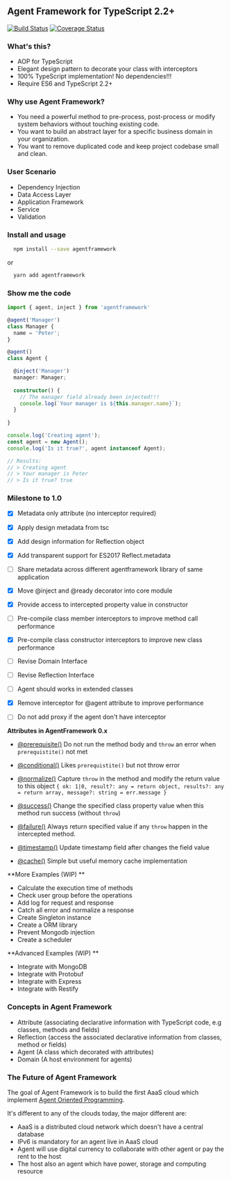 Agent Framework for TypeScript 2.2+
-----------------------------------

[![Build Status](https://travis-ci.org/agentframework/agentframework.svg?branch=master)](https://travis-ci.org/agentframework/agentframework)
[![Coverage Status](https://coveralls.io/repos/github/agentframework/agentframework/badge.svg?branch=master)](https://coveralls.io/github/agentframework/agentframework?branch=master)

### What's this?
- AOP for TypeScript
- Elegant design pattern to decorate your class with interceptors 
- 100% TypeScript implementation! No dependencies!!!
- Require ES6 and TypeScript 2.2+

### Why use Agent Framework?

- You need a powerful method to pre-process, post-process or modify system behaviors without touching existing code.
- You want to build an abstract layer for a specific business domain in your organization.
- You want to remove duplicated code and keep project codebase small and clean.

### User Scenario

- Dependency Injection
- Data Access Layer
- Application Framework
- Service
- Validation


### Install and usage

```bash
  npm install --save agentframework
```
or
```bash
  yarn add agentframework
```

### Show me the code

```typescript
import { agent, inject } from 'agentframework'

@agent('Manager')
class Manager {
  name = 'Peter';
}

@agent()
class Agent {

  @inject('Manager')
  manager: Manager;
  
  constructor() {
    // The manager field already been injected!!!
    console.log(`Your manager is ${this.manager.name}`);
  }
  
}

console.log('Creating agent');
const agent = new Agent();
console.log('Is it true?', agent instanceof Agent);

// Results:
// > Creating agent
// > Your manager is Peter
// > Is it true? true

```

### Milestone to 1.0

- [x] Metadata only attribute (no interceptor required)
- [x] Apply design metadata from tsc
- [x] Add design information for Reflection object
- [x] Add transparent support for ES2017 Reflect.metadata
- [ ] Share metadata across different agentframework library of same application
- [x] Move @inject and @ready decorator into core module
- [x] Provide access to intercepted property value in constructor
- [ ] Pre-compile class member interceptors to improve method call performance
- [x] Pre-compile class constructor interceptors to improve new class performance
- [ ] Revise Domain Interface
- [ ] Revise Reflection Interface
- [ ] Agent should works in extended classes
- [x] Remove interceptor for @agent attribute to improve performance
- [ ] Do not add proxy if the agent don't have interceptor


**Attributes in AgentFramework 0.x**

- [@prerequisite()](https://github.com/agentframework/agentframework/blob/master/src/lib/extra/prerequisite.ts) Do not run the method body and `throw` an error when `prerequistite()` not met

- [@conditional()](https://github.com/agentframework/agentframework/blob/master/src/lib/extra/conditional.ts) Likes `prerequistite()` but not throw error

- [@normalize()](https://github.com/agentframework/agentframework/blob/master/src/lib/extra/normalize.ts) Capture `throw` in the method and modify the return value to this object `{ ok: 1|0, result?: any = return object, results?: any = return array, message?: string = err.message }` 

- [@success()](https://github.com/agentframework/agentframework/blob/master/src/lib/extra/success.ts) Change the specified class property value when this method run success (without `throw`)

- [@failure()](https://github.com/agentframework/agentframework/blob/master/src/lib/extra/failure.ts)  Always return specified value if any `throw` happen in the intercepted method.

- [@timestamp()](https://github.com/agentframework/agentframework/blob/master/src/lib/extra/timestamp.ts)  Update timestamp field after changes the field value

- [@cache()](https://github.com/agentframework/agentframework/blob/master/src/lib/extra/cache.ts)  Simple but useful memory cache implementation

**More Examples (WIP) **
- Calculate the execution time of methods
- Check user group before the operations
- Add log for request and response
- Catch all error and normalize a response
- Create Singleton instance
- Create a ORM library
- Prevent Mongodb injection
- Create a scheduler

**Advanced Examples (WIP) **
- Integrate with MongoDB
- Integrate with Protobuf
- Integrate with Express
- Integrate with Restify

### Concepts in Agent Framework

- Attribute (associating declarative information with TypeScript code, e.g classes, methods and fields)
- Reflection (access the associated declarative information from classes, method or fields)
- Agent (A class which decorated with attributes)
- Domain (A host environment for agents)

### The Future of Agent Framework

The goal of Agent Framework is to build the first AaaS cloud which implement [Agent Oriented Programming](https://en.wikipedia.org/wiki/Agent-oriented_programming).

It's different to any of the clouds today, the major different are:

- AaaS is a distributed cloud network which doesn't have a central database
- IPv6 is mandatory for an agent live in AaaS cloud
- Agent will use digital currency to collaborate with other agent or pay the rent to the host
- The host also an agent which have power, storage and computing resource
